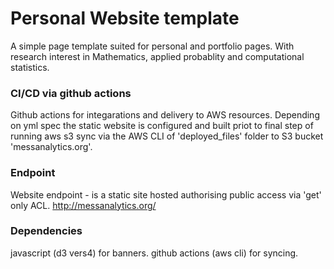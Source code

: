 # Personal Website template
A simple page template suited for personal and portfolio pages. 
With research interest in Mathematics, applied probablity and computational statistics.

### CI/CD via github actions
Github actions for integarations and delivery to AWS resources. Depending on yml spec the static website is configured and built priot to  final step of running aws s3 sync via the AWS CLI of 'deployed_files' folder to S3 bucket 'messanalytics.org'. 


### Endpoint 
Website endpoint - is a static site hosted authorising public access via 'get' only ACL.
http://messanalytics.org/

### Dependencies
javascript (d3 vers4) for banners.
github actions (aws cli) for syncing.
